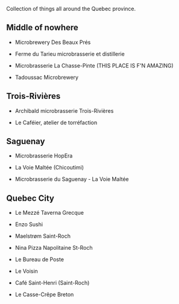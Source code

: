 Collection of things all around the Quebec province.

## Middle of nowhere

* Microbrewery Des Beaux Prés

* Ferme du Tarieu microbrasserie et distillerie

* Microbrasserie La Chasse-Pinte (THIS PLACE IS F'N AMAZING)

* Tadoussac Microbrewery

## Trois-Rivières

* Archibald microbrasserie Trois-Rivières

* Le Caféier, atelier de torréfaction

## Saguenay

* Microbrasserie HopEra

* La Voie Maltée (Chicoutimi)

* Microbrasserie du Saguenay - La Voie Maltée

## Quebec City

* Le Mezzé Taverna Grecque

* Enzo Sushi

* Maelstrøm Saint-Roch

* Nina Pizza Napolitaine St-Roch

* Le Bureau de Poste

* Le Voisin

* Café Saint-Henri (Saint-Roch)

* Le Casse-Crêpe Breton
